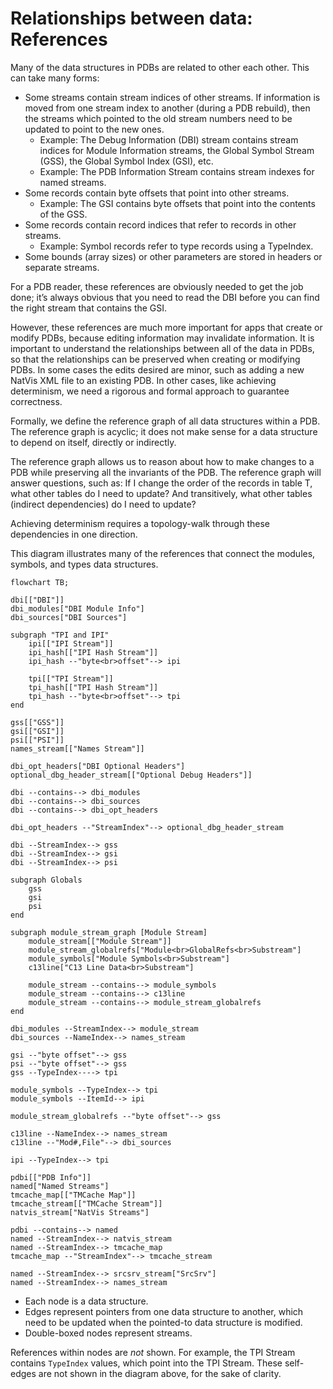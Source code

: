 # Relationships between data: References 

Many of the data structures in PDBs are related to other each other. This can take many forms:

* Some streams contain stream indices of other streams.  If information is moved from one stream index to another (during a PDB rebuild), then the streams which pointed to the old stream numbers need to be updated to point to the new ones.
  + Example: The Debug Information (DBI) stream contains stream indices for Module Information streams, the Global Symbol Stream (GSS), the Global Symbol Index (GSI), etc.
  + Example: The PDB Information Stream contains stream indexes for named streams.
* Some records contain byte offsets that point into other streams.
  + Example: The GSI contains byte offsets that point into the contents of the GSS.
* Some records contain record indices that refer to records in other streams.
  + Example: Symbol records refer to type records using a TypeIndex.
* Some bounds (array sizes) or other parameters are stored in headers or separate streams.

For a PDB reader, these references are obviously needed to get the job done; it’s always obvious that you need to read the DBI before you can find the right stream that contains the GSI.

However, these references are much more important for apps that create or modify PDBs, because editing information may invalidate information. It is important to understand the relationships between all of the data in PDBs, so that the relationships can be preserved when creating or modifying PDBs. In some cases the edits desired are minor, such as adding a new NatVis XML file to an existing PDB. In other cases, like achieving determinism, we need a rigorous and formal approach to guarantee correctness. 

Formally, we define the reference graph of all data structures within a PDB. The reference graph is acyclic; it does not make sense for a data structure to depend on itself, directly or indirectly.

The reference graph allows us to reason about how to make changes to a PDB while preserving all the invariants of the PDB. The reference graph will answer questions, such as: If I change the order of the records in table T, what other tables do I need to update? And transitively, what other tables (indirect dependencies) do I need to update?

Achieving determinism requires a topology-walk through these dependencies in one direction.

This diagram illustrates many of the references that connect the modules, symbols, and types
data structures.

```mermaid
flowchart TB;

dbi[["DBI"]]
dbi_modules["DBI Module Info"]
dbi_sources["DBI Sources"]

subgraph "TPI and IPI"
    ipi[["IPI Stream"]]
    ipi_hash[["IPI Hash Stream"]]
    ipi_hash --"byte<br>offset"--> ipi

    tpi[["TPI Stream"]]
    tpi_hash[["TPI Hash Stream"]]
    tpi_hash --"byte<br>offset"--> tpi
end

gss[["GSS"]]
gsi[["GSI"]]
psi[["PSI"]]
names_stream[["Names Stream"]]

dbi_opt_headers["DBI Optional Headers"]
optional_dbg_header_stream[["Optional Debug Headers"]]

dbi --contains--> dbi_modules
dbi --contains--> dbi_sources
dbi --contains--> dbi_opt_headers

dbi_opt_headers --"StreamIndex"--> optional_dbg_header_stream

dbi --StreamIndex--> gss
dbi --StreamIndex--> gsi
dbi --StreamIndex--> psi

subgraph Globals
    gss
    gsi
    psi
end

subgraph module_stream_graph [Module Stream]
    module_stream[["Module Stream"]]
    module_stream_globalrefs["Module<br>GlobalRefs<br>Substream"]
    module_symbols["Module Symbols<br>Substream"]
    c13line["C13 Line Data<br>Substream"]

    module_stream --contains--> module_symbols
    module_stream --contains--> c13line
    module_stream --contains--> module_stream_globalrefs
end

dbi_modules --StreamIndex--> module_stream
dbi_sources --NameIndex--> names_stream

gsi --"byte offset"--> gss
psi --"byte offset"--> gss
gss --TypeIndex----> tpi

module_symbols --TypeIndex--> tpi
module_symbols --ItemId--> ipi

module_stream_globalrefs --"byte offset"--> gss

c13line --NameIndex--> names_stream
c13line --"Mod#,File"--> dbi_sources

ipi --TypeIndex--> tpi

pdbi[["PDB Info"]]
named["Named Streams"]
tmcache_map[["TMCache Map"]]
tmcache_stream[["TMCache Stream"]]
natvis_stream["NatVis Streams"]

pdbi --contains--> named
named --StreamIndex--> natvis_stream
named --StreamIndex--> tmcache_map
tmcache_map --"StreamIndex"--> tmcache_stream

named --StreamIndex--> srcsrv_stream["SrcSrv"]
named --StreamIndex--> names_stream
```

* Each node is a data structure.
* Edges represent pointers from one data structure to another, which need to be updated when
  the pointed-to data structure is modified.
* Double-boxed nodes represent streams.

References within nodes are _not_ shown. For example, the TPI Stream contains `TypeIndex` values,
which point into the TPI Stream. These self-edges are not shown in the diagram above, for the sake
of clarity.



